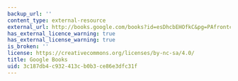 ```yaml
---
backup_url: ''
content_type: external-resource
external_url: http://books.google.com/books?id=esDhcbEHOfkC&pg=PAfrontcover
has_external_licence_warning: true
has_external_license_warning: true
is_broken: ''
license: https://creativecommons.org/licenses/by-nc-sa/4.0/
title: Google Books
uid: 3c187db4-c932-413c-b0b3-ce86e3dfc31f
---
```

